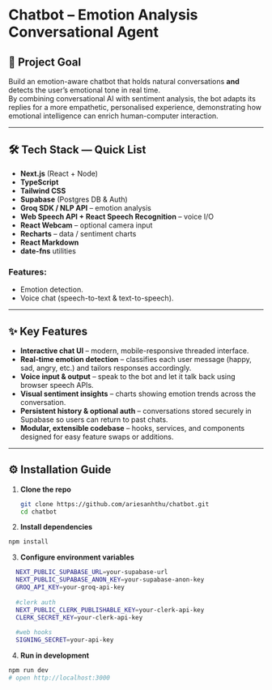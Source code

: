 # Chatbot – Emotion Analysis Conversational Agent

## 🚀 Project Goal
Build an emotion-aware chatbot that holds natural conversations **and** detects the user’s emotional tone in real time.  
By combining conversational AI with sentiment analysis, the bot adapts its replies for a more empathetic, personalised experience, demonstrating how emotional intelligence can enrich human-computer interaction. 

---

## 🛠️ Tech Stack — Quick List
- **Next.js** (React + Node)
- **TypeScript**
- **Tailwind CSS**
- **Supabase** (Postgres DB & Auth)
- **Groq SDK / NLP API** – emotion analysis
- **Web Speech API + React Speech Recognition** – voice I/O
- **React Webcam** – optional camera input
- **Recharts** – data / sentiment charts
- **React Markdown**
- **date-fns** utilities

### **Features:**
- Emotion detection.
- Voice chat (speech-to-text & text-to-speech).

---

## ✨ Key Features
- **Interactive chat UI** – modern, mobile-responsive threaded interface.  
- **Real-time emotion detection** – classifies each user message (happy, sad, angry, etc.) and tailors responses accordingly.  
- **Voice input & output** – speak to the bot and let it talk back using browser speech APIs.  
- **Visual sentiment insights** – charts showing emotion trends across the conversation.  
- **Persistent history & optional auth** – conversations stored securely in Supabase so users can return to past chats.  
- **Modular, extensible codebase** – hooks, services, and components designed for easy feature swaps or additions. 

---

## ⚙️ Installation Guide

1. **Clone the repo**
   ```bash
   git clone https://github.com/ariesanhthu/chatbot.git
   cd chatbot
   ```
2. **Install dependencies**
```bash
npm install
```

3. **Configure environment variables**
```bash
  NEXT_PUBLIC_SUPABASE_URL=your-supabase-url
  NEXT_PUBLIC_SUPABASE_ANON_KEY=your-supabase-anon-key
  GROQ_API_KEY=your-groq-api-key
  
  #clerk auth
  NEXT_PUBLIC_CLERK_PUBLISHABLE_KEY=your-clerk-api-key
  CLERK_SECRET_KEY=your-clerk-api-key
  
  #web hooks
  SIGNING_SECRET=your-api-key
```
4. **Run in development**
```bash
npm run dev
# open http://localhost:3000
```

